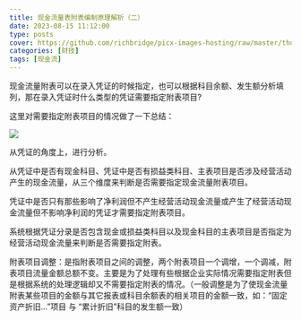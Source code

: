 ```yaml
---
title: 现金流量表附表编制原理解析（二）
date: 2023-08-15 11:12:00
type: posts
cover: https://github.com/richbridge/picx-images-hosting/raw/master/thumbnail/财技.jpg
categories: [财技]
tags: [现金流]
---
```

现金流量附表可以在录入凭证的时候指定，也可以根据科目余额、发生额分析填列，那在录入凭证时什么类型的凭证需要指定附表项目?

这里对需要指定附表项目的情况做了一下总结：


![](https://img.richfan.site/finance/accounting/现金流量表附表编制原理解析/现金流量表附表指定原理分析（二）.webp)

从凭证的角度上，进行分析。

从凭证中是否有现金科目、凭证中是否有损益类科目、主表项目是否涉及经营活动产生的现金流量，从三个维度来判断是否需要指定现金流量附表项目。

凭证中是否只有那些影响了净利润但不产生经营活动现金流量或产生了经营活动现金流量但不影响净利润的凭证才需要指定附表项目。

系统根据凭证分录是否包含现金或损益类科目以及现金科目的主表项目是否指定为经营活动现金流量来判断是否需要指定附表。

附表项目调整：是指附表项目之间的调整，两个附表项目一个调增，一个调减，附表项目流量金额总额不变。主要是为了处理有些根据企业实际情况需要指定附表但是根据系统的处理逻辑却又不需要指定附表的情况。（一般调整是为了使现金流量附表某些项目的金额与其它报表或科目余额表的相关项目的金额一致，如：“固定资产折旧...”项目 与 “累计折旧”科目的发生额一致）